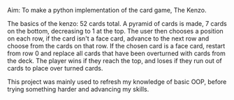 Aim: To make a python implementation of the card game, The Kenzo.

The basics of the kenzo:
52 cards total. A pyramid of cards is made, 7 cards on the bottom, decreasing to 1 at the top. The user then chooses a position on each row, if the card isn't a face card, advance to the next row and choose from the cards on that row. If the chosen card is a face card, restart from row 0 and replace all cards that have been overturned with cards from the deck. The player wins if they reach the top, and loses if they run out of cards to place over turned cards.

This project was mainly used to refresh my knowledge of basic OOP, before trying something harder and advancing my skills.

